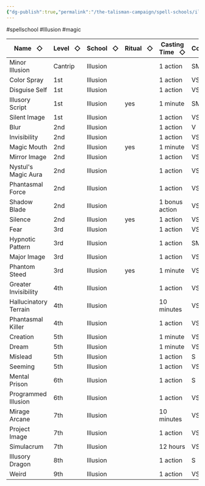 ```yaml
---
{"dg-publish":true,"permalink":"/the-talisman-campaign/spell-schools/illusion/","noteIcon":""}
---
```


#spellschool #Illusion #magic 

|Name   ◇|Level   ◇|School   ◇|Ritual   ◇|Casting Time   ◇|Components   ◇|Concentration   ◇|Source   ◇|
|---|---|---|---|---|---|---|---|
|Minor Illusion|Cantrip|Illusion||1 action|SM||phb 260|
|Color Spray|1st|Illusion||1 action|VSM||phb 222|
|Disguise Self|1st|Illusion||1 action|VS||phb 233|
|Illusory Script|1st|Illusion|yes|1 minute|SMgp||phb 252|
|Silent Image|1st|Illusion||1 action|VSM|yes|phb 276|
|Blur|2nd|Illusion||1 action|V|yes|phb 219|
|Invisibility|2nd|Illusion||1 action|VSM|yes|phb 254|
|Magic Mouth|2nd|Illusion|yes|1 minute|VSMgp||phb 257|
|Mirror Image|2nd|Illusion||1 action|VS||phb 260|
|Nystul's Magic Aura|2nd|Illusion||1 action|VSM||phb 263|
|Phantasmal Force|2nd|Illusion||1 action|VSM|yes|phb 264|
|Shadow Blade|2nd|Illusion||1 bonus action|VS|yes|xge 164|
|Silence|2nd|Illusion|yes|1 action|VS|yes|phb 275|
|Fear|3rd|Illusion||1 action|VSM|yes|phb 239|
|Hypnotic Pattern|3rd|Illusion||1 action|SM|yes|phb 252|
|Major Image|3rd|Illusion||1 action|VSM|yes|phb 258|
|Phantom Steed|3rd|Illusion|yes|1 minute|VS||phb 265|
|Greater Invisibility|4th|Illusion||1 action|VS|yes|phb 246|
|Hallucinatory Terrain|4th|Illusion||10 minutes|VSM||phb 249|
|Phantasmal Killer|4th|Illusion||1 action|VS|yes|phb 265|
|Creation|5th|Illusion||1 minute|VSM||phb 229|
|Dream|5th|Illusion||1 minute|VSM||phb 236|
|Mislead|5th|Illusion||1 action|S|yes|phb 260|
|Seeming|5th|Illusion||1 action|VS||phb 274|
|Mental Prison|6th|Illusion||1 action|S|yes|xge 161|
|Programmed Illusion|6th|Illusion||1 action|VSMgp||phb 269|
|Mirage Arcane|7th|Illusion||10 minutes|VS||phb 260|
|Project Image|7th|Illusion||1 action|VSMgp|yes|phb 270|
|Simulacrum|7th|Illusion||12 hours|VSMgp||phb 276|
|Illusory Dragon|8th|Illusion||1 action|S|yes|xge 157|
|Weird|9th|Illusion||1 action|VS|yes|phb 288|
